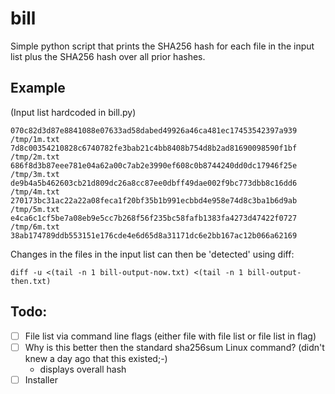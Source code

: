 # bill

Simple python script that prints the SHA256 hash for each file in the input list plus the SHA256 hash over all prior hashes.

## Example 
(Input list hardcoded in bill.py)

```console
070c82d3d87e8841088e07633ad58dabed49926a46ca481ec17453542397a939 /tmp/1m.txt
7d8c00354210828c6740782fe3bab21c4bb8408b754d8b2ad81690098590f1bf /tmp/2m.txt
686f8d3b87eee781e04a62a00c7ab2e3990ef608c0b8744240dd0dc17946f25e /tmp/3m.txt
de9b4a5b462603cb21d809dc26a8cc87ee0dbff49dae002f9bc773dbb8c16dd6 /tmp/4m.txt
270173bc31ac22a22a08feca1f20bf35b1b991ecbbd4e958e74d8c3ba1b6d9ab /tmp/5m.txt
e4ca6c1cf5be7a08eb9e5cc7b268f56f235bc58fafb1383fa4273d47422f0727 /tmp/6m.txt
38ab174789ddb553151e176cde4e6d65d8a31171dc6e2bb167ac12b066a62169
```

Changes in the files in the input list can then be 'detected' using diff:
```console
diff -u <(tail -n 1 bill-output-now.txt) <(tail -n 1 bill-output-then.txt)
```
## Todo:
- [ ] File list via command line flags (either file with file list or file list in flag)
- [ ] Why is this better then the standard sha256sum Linux command? (didn't knew a day ago that this existed;-)
    - displays overall hash
- [ ] Installer
